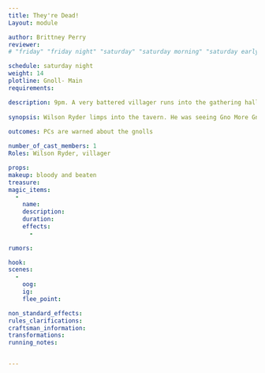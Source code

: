```yaml
---
title: They're Dead!
Layout: module

author: Brittney Perry
reviewer: 
# "friday" "friday night" "saturday" "saturday morning" "saturday early afternoon" "saturday early evening" "saturday night" "reaction" "tavern setup" "townsfolk" "randoms"

schedule: saturday night
weight: 14
plotline: Gnoll- Main
requirements: 

description: 9pm. A very battered villager runs into the gathering hall. Gno More Gnolls were ambushed on their way out of town, and are now dead. The villager informs the adventurers that the gnolls are headed this way.
 
synopsis: Wilson Ryder limps into the tavern. He was seeing Gno More Gnolls out of town when they were ambushed. The gnolls tore the group to pieces. Wilson only just got away. He said he could hear the gnolls on his heels, and assumes they are headed to the hall.
    
outcomes: PCs are warned about the gnolls

number_of_cast_members: 1
Roles: Wilson Ryder, villager

props: 
makeup: bloody and beaten
treasure: 
magic_items:
  - 
    name: 
    description:  
    duration: 
    effects: 
      - 

rumors: 

hook: 
scenes: 
  - 
    oog: 
    ig: 
    flee_point: 

non_standard_effects: 
rules_clarifications: 
craftsman_information: 
transformations: 
running_notes: 


---
```

